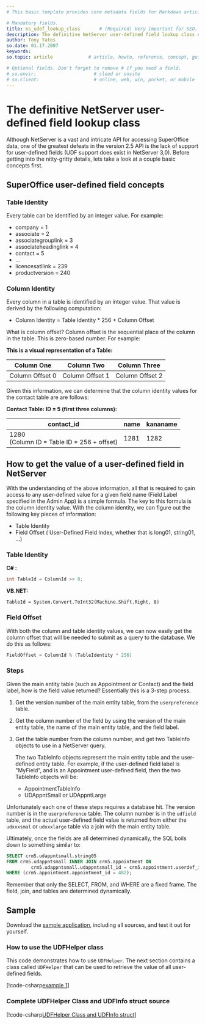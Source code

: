 ```yaml
---
# This basic template provides core metadata fields for Markdown articles on docs.superoffice.com.

# Mandatory fields.
title: ns_udef_lookup_class       # (Required) Very important for SEO. Intent in a unique string of 43-59 chars including spaces.
description: The definitive NetServer user-defined field lookup class # (Required) Important for SEO. Recommended character length is 115-145 characters including spaces.
author: Tony Yates
so.date: 01.17.2007
keywords:
so.topic: article             # article, howto, reference, concept, guide

# Optional fields. Don't forget to remove # if you need a field.
# so.envir:                     # cloud or onsite
# so.client:                    # online, web, win, pocket, or mobile
---
```


# The definitive NetServer user-defined field lookup class

Although NetServer is a vast and intricate API for accessing SuperOffice data, one of the greatest defeats in the version 2.5 API is the lack of support for user-defined fields (UDF support does exist in NetServer 3,0). Before getting into the nitty-gritty details, lets take a look at a couple basic concepts first.

## SuperOffice user-defined field concepts

### Table Identity

Every table can be identified by an integer value. For example:

* company = 1
* associate = 2
* associategrouplink = 3
* associateheadinglink = 4
* contact = 5
* ...
* licencesatllink = 239
* productversion = 240

### Column Identity

Every column in a table is identified by an integer value. That value is derived by the following computation:

* Column Identity = Table Identity \* 256 + Column Offset

What is column offset? Column offset is the sequential place of the column in the table. This is zero-based number. For example:

**This is a visual representation of a Table:**

| Column One | Column Two | Column Three |
|-|-|-|
| Column Offset 0 | Column Offset 1 | Column Offset 2 |

Given this information, we can determine that the column identity values for the contact table are are follows:  

**Contact Table: ID = 5 (first three columns):**

| contact\_id | name | kananame |
|-|-|-|
|1280<br>(Column ID = Table ID \* 256 + offset) | 1281 | 1282 |

## How to get the value of a user-defined field in NetServer

With the understanding of the above information, all that is required to gain access to any user-defined value for a given field name (Field Label specified in the Admin App) is a simple formula. The key to this formula is the column identity value. With the column identity, we can figure out the following key pieces of information:

* Table Identity
* Field Offset ( User-Defined Field Index, whether that is long01, string01, ...)

### Table Identity

**C# :**

```csharp
int TableId = ColumnId >> 8;
```

**VB.NET:**

```vbnet
TableId = System.Convert.ToInt32(Machine.Shift.Right, 8)
```

### Field Offset

With both the column and table identity values, we can now easily get the column offset that will be needed to submit as a query to the database. We do this as follows:

```csharp
FieldOffset = ColumnId % (TableIdentity * 256)
```

### Steps

Given the main entity table (such as Appointment or Contact) and the field label, how is the field value returned? Essentially this is a 3-step process.  

1. Get the version number of the main entity table, from the `userpreference` table.
2. Get the column number of the field by using the version of the main entity table, the name of the main entity table, and the field label.
3. Get the table number from the column number, and get two TableInfo objects to use in a NetServer query.  

    The two TableInfo objects represent the main entity table and the user-defined entity table. For example, if the user-defined field label is "MyField", and is an Appointment user-defined field, then the two TableInfo objects will be:
    * AppointmentTableInfo  
    * UDAppntSmall or UDAppntLarge

Unfortunately each one of these steps requires a database hit. The version number is in the `userpreference` table. The column number is in the `udfield` table, and the actual user-defined field value is returned from either the `udxxxsmal` or `udxxxlarge` table via a join with the main entity table.

Ultimately, once the fields are all determined dynamically, the SQL boils down to something similar to:

```sql
SELECT crm5.udappntsmall.string05
FROM crm5.udappntsmall INNER JOIN crm5.appointment ON
         crm5.udappntsmall.udappntsmall_id = crm5.appointment.userdef_id
WHERE (crm5.appointment.appointment_id = 482);
```

Remember that only the SELECT, FROM, and WHERE are a fixed frame. The field, join, and tables are determined dynamically.

## Sample

Download the [sample application][1], including all sources, and test it out for yourself.

### How to use the UDFHelper class

This code demonstrates how to use `UDFHelper`. The next section contains a class called `UDFHelper` that can be used to retrieve the value of all user-defined fields.

[!code-csharp[example 1](includes/how-to-use-udefhelper.cs)]

### Complete UDFHelper Class and UDFInfo struct source

[!code-csharp[UDFHelper Class and UDFInfo struct](includes/class-udefhelper.cs)]

<!-- Referenced links -->
[1]: https://community.superoffice.com/en/content/content/netserver-sdk/archived-articles/the-definitive-netserver-user-defined-field-lookup-class/%7BEPsUploadDir%7D993/TestDevNetUDF.zip
